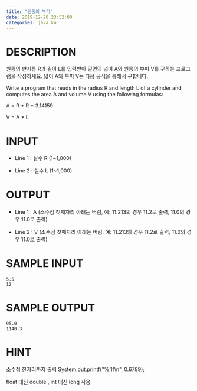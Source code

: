 ```yaml
---
title: "원통의 부피"
date: 2019-12-20 23:52:00
categories: java ku
---
```


# DESCRIPTION
원통의 반지름 R과 길이 L를 입력받아 밑면의 넓이 A와 원통의 부피 V를 구하는 프로그램을 작성하세요. 넓이 A와 부피 V는 다음 공식을 통해서 구합니다.

Write a program that reads in the radius R and length L of a cylinder and computes the area A and volume V using the following formulas:

A = R * R * 3.14159

V = A * L

# INPUT
* Line 1 : 실수 R (1~1,000)

* Line 2 : 실수 L (1~1,000)

# OUTPUT
* Line 1 : A (소수점 첫째자리 아래는 버림, 예: 11.213의 경우 11.2로 출력, 11.0의 경우 11.0로 출력)

* Line 2 : V (소수점 첫째자리 아래는 버림, 예: 11.213의 경우 11.2로 출력, 11.0의 경우 11.0로 출력)

# SAMPLE INPUT
```
5.5
12
```

# SAMPLE OUTPUT
```
95.0
1140.3
```
# HINT
소수점 한자리까지 출력 System.out.printf("%.1f\n", 0.6789);

float 대신 double , int 대신 long 사용

<script src="https://gist.github.com/DetegiCE/6f5a5c01b80422ac9db86613602532bd.js"></script>
